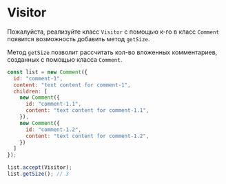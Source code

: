 # Visitor

Пожалуйста, реализуйте класс `Visitor` с помощью к-го в класс `Comment` 
появится возможность добавить метод `getSize`.

Метод `getSize` позволит рассчитать кол-во вложенных комментариев, 
созданных с помощью класса `Comment`.

```js
const list = new Comment({
  id: "comment-1",
  content: "text content for comment-1",
  children: [
    new Comment({
      id: "comment-1.1",
      content: "text content for comment-1.1",
    }),
    new Comment({
      id: "comment-1.2",
      content: "text content for comment-1.2",
    })
  ]
});

list.accept(Visitor);
list.getSize(); // 3
```
